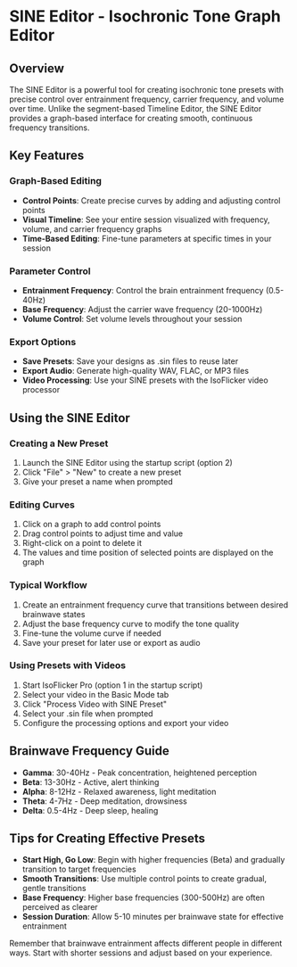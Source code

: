 # SINE Editor - Isochronic Tone Graph Editor

## Overview

The SINE Editor is a powerful tool for creating isochronic tone presets with precise control over entrainment frequency, carrier frequency, and volume over time. Unlike the segment-based Timeline Editor, the SINE Editor provides a graph-based interface for creating smooth, continuous frequency transitions.

## Key Features

### Graph-Based Editing
- **Control Points**: Create precise curves by adding and adjusting control points
- **Visual Timeline**: See your entire session visualized with frequency, volume, and carrier frequency graphs
- **Time-Based Editing**: Fine-tune parameters at specific times in your session

### Parameter Control
- **Entrainment Frequency**: Control the brain entrainment frequency (0.5-40Hz) 
- **Base Frequency**: Adjust the carrier wave frequency (20-1000Hz)
- **Volume Control**: Set volume levels throughout your session

### Export Options
- **Save Presets**: Save your designs as .sin files to reuse later
- **Export Audio**: Generate high-quality WAV, FLAC, or MP3 files
- **Video Processing**: Use your SINE presets with the IsoFlicker video processor

## Using the SINE Editor

### Creating a New Preset
1. Launch the SINE Editor using the startup script (option 2)
2. Click "File" > "New" to create a new preset
3. Give your preset a name when prompted

### Editing Curves
1. Click on a graph to add control points
2. Drag control points to adjust time and value
3. Right-click on a point to delete it
4. The values and time position of selected points are displayed on the graph

### Typical Workflow
1. Create an entrainment frequency curve that transitions between desired brainwave states
2. Adjust the base frequency curve to modify the tone quality
3. Fine-tune the volume curve if needed
4. Save your preset for later use or export as audio

### Using Presets with Videos
1. Start IsoFlicker Pro (option 1 in the startup script)
2. Select your video in the Basic Mode tab
3. Click "Process Video with SINE Preset"
4. Select your .sin file when prompted
5. Configure the processing options and export your video

## Brainwave Frequency Guide

- **Gamma**: 30-40Hz - Peak concentration, heightened perception
- **Beta**: 13-30Hz - Active, alert thinking
- **Alpha**: 8-12Hz - Relaxed awareness, light meditation
- **Theta**: 4-7Hz - Deep meditation, drowsiness
- **Delta**: 0.5-4Hz - Deep sleep, healing

## Tips for Creating Effective Presets

- **Start High, Go Low**: Begin with higher frequencies (Beta) and gradually transition to target frequencies
- **Smooth Transitions**: Use multiple control points to create gradual, gentle transitions
- **Base Frequency**: Higher base frequencies (300-500Hz) are often perceived as clearer
- **Session Duration**: Allow 5-10 minutes per brainwave state for effective entrainment

Remember that brainwave entrainment affects different people in different ways. Start with shorter sessions and adjust based on your experience.
